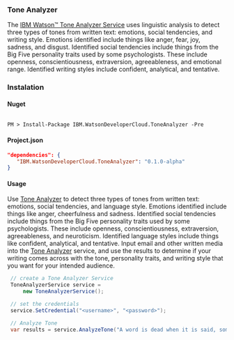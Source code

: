 ### Tone Analyzer


The [IBM Watson™ Tone Analyzer Service](/src/IBM.WatsonDeveloperCloud.ToneAnalyzer) uses linguistic analysis to detect three types of tones from written text: emotions, social tendencies, and writing style. Emotions identified include things like anger, fear, joy, sadness, and disgust. Identified social tendencies include things from the Big Five personality traits used by some psychologists. These include openness, conscientiousness, extraversion, agreeableness, and emotional range. Identified writing styles include confident, analytical, and tentative.

### Instalation
#### Nuget
```

PM > Install-Package IBM.WatsonDeveloperCloud.ToneAnalyzer -Pre

```
#### Project.json
```JSON
"dependencies": {
   "IBM.WatsonDeveloperCloud.ToneAnalyzer": "0.1.0-alpha"
}
```
#### Usage
Use [Tone Analyzer](/src/IBM.WatsonDeveloperCloud.ToneAnalyzer) to detect three types of tones from written text: emotions, social tendencies, and language style. Emotions identified include things like anger, cheerfulness and sadness. Identified social tendencies include things from the Big Five personality traits used by some psychologists. These include openness, conscientiousness, extraversion, agreeableness, and neuroticism. Identified language styles include things like confident, analytical, and tentative. Input email and other written media into the [Tone Analyzer](/src/IBM.WatsonDeveloperCloud.ToneAnalyzer) service, and use the results to determine if your writing comes across with the tone, personality traits, and writing style that you want for your intended audience.

```C#
 // create a Tone Analyzer Service
 ToneAnalyzerService service =
     new ToneAnalyzerService();

 // set the credentials
 service.SetCredential("<username>", "<password>");

 // Analyze Tone
 var results = service.AnalyzeTone("A word is dead when it is said, some say. Emily Dickinson");

```
